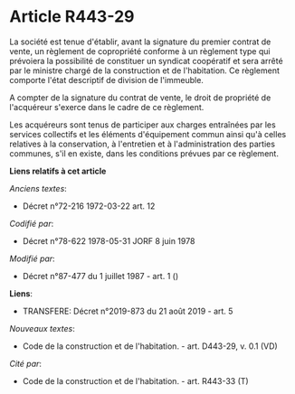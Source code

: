 # Article R443-29

La société est tenue d'établir, avant la signature du premier contrat de vente, un règlement de copropriété conforme à un
règlement type qui prévoiera la possibilité de constituer un syndicat coopératif et sera arrêté par le ministre chargé de la
construction et de l'habitation. Ce règlement comporte l'état descriptif de division de l'immeuble.

A compter de la signature du contrat de vente, le droit de propriété de l'acquéreur s'exerce dans le cadre de ce règlement.

Les acquéreurs sont tenus de participer aux charges entraînées par les services collectifs et les éléments d'équipement
commun ainsi qu'à celles relatives à la conservation, à l'entretien et à l'administration des parties communes, s'il en
existe, dans les conditions prévues par ce règlement.

**Liens relatifs à cet article**

_Anciens textes_:

  - Décret n°72-216 1972-03-22 art. 12

_Codifié par_:

  - Décret n°78-622 1978-05-31 JORF 8 juin 1978

_Modifié par_:

  - Décret n°87-477 du 1 juillet 1987 - art. 1 ()

**Liens**:

  - TRANSFERE: Décret n°2019-873 du 21 août 2019 - art. 5

_Nouveaux textes_:

  - Code de la construction et de l'habitation. - art. D443-29, v. 0.1 (VD)

_Cité par_:

  - Code de la construction et de l'habitation. - art. R443-33 (T)
